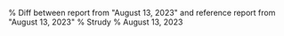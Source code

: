 % Diff between report from "August 13, 2023" and reference report from "August 13, 2023"
% Strudy
% August 13, 2023


